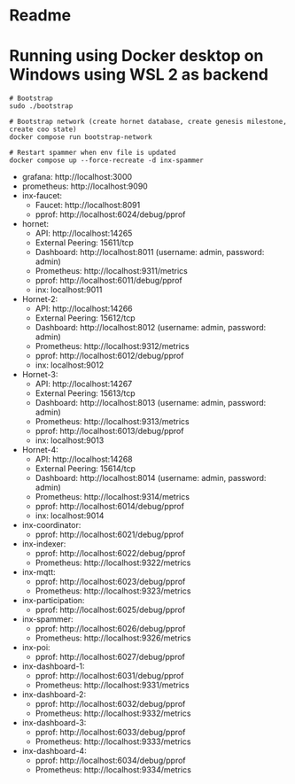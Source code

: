 # Readme

# Running using Docker desktop on Windows using WSL 2 as backend

```shell
# Bootstrap
sudo ./bootstrap

# Bootstrap network (create hornet database, create genesis milestone, create coo state)
docker compose run bootstrap-network

# Restart spammer when env file is updated 
docker compose up --force-recreate -d inx-spammer
```

- grafana: http://localhost:3000
- prometheus: http://localhost:9090
- inx-faucet:
  - Faucet: http://localhost:8091
  - pprof: http://localhost:6024/debug/pprof
- hornet:
  - API: http://localhost:14265
  - External Peering: 15611/tcp
  - Dashboard: http://localhost:8011 (username: admin, password: admin)
  - Prometheus: http://localhost:9311/metrics
  - pprof: http://localhost:6011/debug/pprof
  - inx: localhost:9011
- Hornet-2:
  - API: http://localhost:14266
  - External Peering: 15612/tcp
  - Dashboard: http://localhost:8012 (username: admin, password: admin)
  - Prometheus: http://localhost:9312/metrics
  - pprof: http://localhost:6012/debug/pprof
  - inx: localhost:9012
- Hornet-3:
  - API: http://localhost:14267
  - External Peering: 15613/tcp
  - Dashboard: http://localhost:8013 (username: admin, password: admin)
  - Prometheus: http://localhost:9313/metrics
  - pprof: http://localhost:6013/debug/pprof
  - inx: localhost:9013
- Hornet-4:
  - API: http://localhost:14268
  - External Peering: 15614/tcp
  - Dashboard: http://localhost:8014 (username: admin, password: admin)
  - Prometheus: http://localhost:9314/metrics
  - pprof: http://localhost:6014/debug/pprof
  - inx: localhost:9014
- inx-coordinator:
  - pprof: http://localhost:6021/debug/pprof
- inx-indexer:
  - pprof: http://localhost:6022/debug/pprof
  - Prometheus: http://localhost:9322/metrics
- inx-mqtt:
  - pprof: http://localhost:6023/debug/pprof
  - Prometheus: http://localhost:9323/metrics
- inx-participation:
  - pprof: http://localhost:6025/debug/pprof
- inx-spammer:
  - pprof: http://localhost:6026/debug/pprof
  - Prometheus: http://localhost:9326/metrics
- inx-poi:
  - pprof: http://localhost:6027/debug/pprof
- inx-dashboard-1:
  - pprof: http://localhost:6031/debug/pprof
  - Prometheus: http://localhost:9331/metrics
- inx-dashboard-2:
  - pprof: http://localhost:6032/debug/pprof
  - Prometheus: http://localhost:9332/metrics
- inx-dashboard-3:
  - pprof: http://localhost:6033/debug/pprof
  - Prometheus: http://localhost:9333/metrics
- inx-dashboard-4:
  - pprof: http://localhost:6034/debug/pprof
  - Prometheus: http://localhost:9334/metrics
